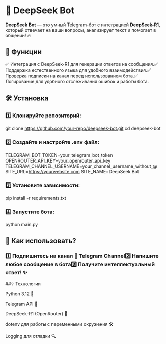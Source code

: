 # **🤖 DeepSeek Bot**

**DeepSeek Bot** — это умный Telegram-бот с интеграцией **DeepSeek-R1**, который отвечает на ваши вопросы, анализирует текст и помогает в общении! 🔥

## **🚀 Функции**

✅ Интеграция с DeepSeek-R1 для генерации ответов на сообщения.✅ Поддержка естественного языка для удобного взаимодействия.✅ Проверка подписки на канал перед использованием бота.✅ Логирование для удобного отслеживания ошибок и работы бота.

## **🛠 Установка**

### 1️⃣ Клонируйте репозиторий:

git clone https://github.com/your-repo/deepseek-bot.git
cd deepseek-bot

### 2️⃣ Создайте и настройте .env файл:

TELEGRAM_BOT_TOKEN=your_telegram_bot_token
OPENROUTER_API_KEY=your_openrouter_api_key
TELEGRAM_CHANNEL_USERNAME=your_channel_username_without_@
SITE_URL=https://yourwebsite.com
SITE_NAME=DeepSeek Bot

### 3️⃣ Установите зависимости:

pip install -r requirements.txt

### 4️⃣ Запустите бота:

python main.py

## 🎨 Как использовать?

### 1️⃣ Подпишитесь на канал 📢 Telegram Channel2️⃣ Напишите любое сообщение в бота3️⃣ Получите интеллектуальный ответ! ✨

##💡 Технологии

Python 3.12 🐍

Telegram API 🤖

DeepSeek-R1 (OpenRouter) 🧠

dotenv для работы с переменными окружения 🛠

Logging для отладки 🔍
